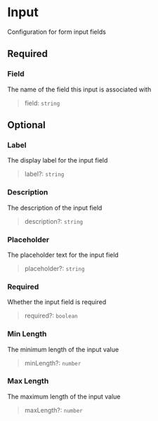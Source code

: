 # Input

Configuration for form input fields

## Required

### Field

The name of the field this input is associated with
>field: `string`

## Optional

### Label

The display label for the input field
>label?: `string`

### Description

The description of the input field
>description?: `string`

### Placeholder

The placeholder text for the input field
>placeholder?: `string`

### Required

Whether the input field is required
>required?: `boolean`

### Min Length

The minimum length of the input value
>minLength?: `number`

### Max Length

The maximum length of the input value
>maxLength?: `number`

